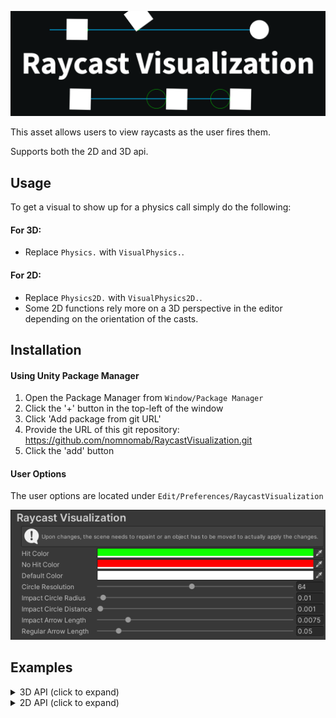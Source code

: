 ﻿![Banner](./Gifs~/banner.png)

This asset allows users to view raycasts as the user fires them.

Supports both the 2D and 3D api.

## Usage
To get a visual to show up for a physics call simply do the following:

#### For 3D:
- Replace `Physics.` with `VisualPhysics.`.

#### For 2D:
- Replace `Physics2D.` with `VisualPhysics2D.`.
- Some 2D functions rely more on a 3D perspective in the editor depending on the orientation of the casts.

## Installation
#### Using Unity Package Manager
1. Open the Package Manager from `Window/Package Manager`
2. Click the '+' button in the top-left of the window
3. Click 'Add package from git URL'
4. Provide the URL of this git repository: https://github.com/nomnomab/RaycastVisualization.git
5. Click the 'add' button
#### User Options
The user options are located under `Edit/Preferences/RaycastVisualization`

![Settings](./Gifs~/3d/settings.png)

## Examples
<details>
    <summary>3D API (click to expand)</summary>

#### Raycast / Linecast
<img src="./Gifs~/3d/raycast.gif" alt="raycast" width="750"/>

#### RaycastAll / RaycastNonAlloc
<img src="./Gifs~/3d/raycast_all.gif" alt="raycast_all" width="750"/>

#### CapsuleCast
<img src="./Gifs~/3d/capsulecast.gif" alt="capsulecast" width="750"/>

#### CapsuleCastAll / CapsuleCastNonAlloc
<img src="./Gifs~/3d/capsulecast_all.gif" alt="capsulecast_all" width="750"/>

#### CheckCapsule
<img src="./Gifs~/3d/check_capsule.gif" alt="check_capsule" width="750"/>

#### OverlapCapsule / OverlapCapsuleNonAlloc
<img src="./Gifs~/3d/overlap_capsule.gif" alt="overlap_capsule" width="750"/>

#### BoxCast
<img src="./Gifs~/3d/boxcast.gif" alt="boxcast" width="750"/>

#### BoxCastAll / BoxCastNonAlloc
<img src="./Gifs~/3d/boxcast_all.gif" alt="boxcast_all" width="750"/>

#### CheckBox
<img src="./Gifs~/3d/check_box.gif" alt="check_box" width="750"/>

#### OverlapBox / OverlapBoxNonAlloc
<img src="./Gifs~/3d/overlap_box.gif" alt="overlap_box" width="750"/>

#### SphereCast
<img src="./Gifs~/3d/spherecast.gif" alt="spherecast" width="750"/>

#### SphereCastAll / SphereCastNonAlloc
<img src="./Gifs~/3d/spherecast_all.gif" alt="spherecast_all" width="750"/>

#### CheckSphere
<img src="./Gifs~/3d/check_sphere.gif" alt="check_sphere" width="750"/>

#### OverlapSphere / OverlapSphereNonAlloc
<img src="./Gifs~/3d/overlap_sphere.gif" alt="overlap_sphere" width="750"/>

#### Compute Penetration
<img src="./Gifs~/3d/compute_penetration.gif" alt="compute_penetration" width="750"/>

#### Closest Point
<img src="./Gifs~/3d/closest_point.gif" alt="closest_point" width="750"/>
</details>

<details>
    <summary>2D API (click to expand)</summary>

#### Raycast
<img src="./Gifs~/2d/raycast.gif" alt="raycast" width="750"/>

#### RaycastAll / RaycastAll / RaycastNonAlloc
<img src="./Gifs~/2d/raycast_all.gif" alt="raycast_all" width="750"/>

#### CapsuleCast
<img src="./Gifs~/2d/capsulecast.gif" alt="capsulecast" width="750"/>

#### CapsuleCastAll / CapsuleCastAll / CapsuleCastNonAlloc
<img src="./Gifs~/2d/capsulecast_all.gif" alt="capsulecast_all" width="750"/>

#### OverlapCapsule
<img src="./Gifs~/2d/overlap_capsule.gif" alt="overlap_capsule" width="750"/>

#### OverlapCapsuleAll / OverlapCapsuleNonAlloc
<img src="./Gifs~/2d/overlap_capsule_all.gif" alt="overlap_capsule_all" width="750"/>

#### BoxCast
<img src="./Gifs~/2d/boxcast.gif" alt="boxcast" width="750"/>

#### BoxCastAll / BoxCastAll / BoxCastNonAlloc
<img src="./Gifs~/2d/boxcast_all.gif" alt="boxcast_all" width="750"/>

#### OverlapBox
<img src="./Gifs~/2d/overlap_box.gif" alt="overlap_box" width="750"/>

#### OverlapBoxAll / OverlapBoxNonAlloc
<img src="./Gifs~/2d/overlap_box_all.gif" alt="overlap_box_all" width="750"/>

#### CircleCast
<img src="./Gifs~/2d/circlecast.gif" alt="circlecast" width="750"/>

#### CircleCastAll / CircleCastAll / CircleCastNonAlloc
<img src="./Gifs~/2d/circlecast_all.gif" alt="circlecast_all" width="750"/>

#### OverlapCircle
<img src="./Gifs~/2d/overlap_circle.gif" alt="overlap_circle" width="750"/>

#### OverlapCircleAll / OverlapCircleNonAlloc
<img src="./Gifs~/2d/overlap_circle_all.gif" alt="overlap_circle_all" width="750"/>

#### OverlapPoint
<img src="./Gifs~/2d/overlap_point.gif" alt="overlap_point" width="750"/>

#### OverlapPointAll / OverlapPointNonAlloc
<img src="./Gifs~/2d/overlap_point_all.gif" alt="overlap_point_all" width="750"/>

#### OverlapArea
<img src="./Gifs~/2d/overlap_area.gif" alt="overlap_area" width="750"/>

#### OverlapAreaAll / OverlapAreaNonAlloc
<img src="./Gifs~/2d/overlap_area_all.gif" alt="overlap_area_all" width="750"/>

#### OverlapCollider
<img src="./Gifs~/2d/overlap_collider.gif" alt="overlap_collider" width="750"/>

#### Closest Point
<img src="./Gifs~/2d/closest_point.gif" alt="closest_point" width="750"/>

#### Distance
<img src="./Gifs~/2d/distance.gif" alt="distance" width="750"/>

#### GetContacts
<img src="./Gifs~/2d/get_contacts.gif" alt="get_contacts" width="750"/>

#### GetContacts (points)
<img src="./Gifs~/2d/get_contacts_points.gif" alt="get_contacts_points" width="750"/>

#### IsTouching
<img src="./Gifs~/2d/is_touching.gif" alt="is_touching" width="750"/>

#### IsTouchingLayers
<img src="./Gifs~/2d/is_touching_layers.gif" alt="is_touching_layers" width="750"/>

#### GetRayIntersection
<img src="./Gifs~/2d/get_ray_intersection.gif" alt="get_ray_intersection" width="750"/>

#### GetRayIntersectionAll / GetRayIntersectionNonAlloc
<img src="./Gifs~/2d/get_ray_intersection_all.gif" alt="get_ray_intersection_all" width="750"/>
</details>